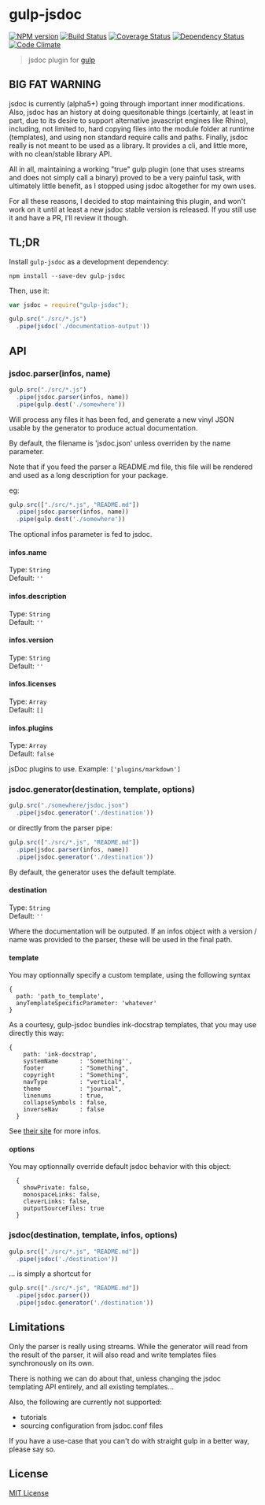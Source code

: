 # gulp-jsdoc
[![NPM version][npm-image]][npm-url] [![Build Status][travis-image]][travis-url]  [![Coverage Status][coveralls-image]][coveralls-url] [![Dependency Status][depstat-image]][depstat-url] [![Code Climate][codeclimate-image]][codeclimate-url]

> jsdoc plugin for [gulp](https://github.com/wearefractal/gulp)

BIG FAT WARNING
-------------

jsdoc is currently (alpha5+) going through important inner modifications.
Also, jsdoc has an history at doing quesitonable things (certainly, at least in part, due to its desire to support alternative javascript engines like Rhino), including, not limited to, hard copying files into the module folder at runtime (templates), and using non standard require calls and paths.
Finally, jsdoc really is not meant to be used as a library. It provides a cli, and little more, with no clean/stable library API.

All in all, maintaining a working "true" gulp plugin (one that uses streams and does not simply call a binary) proved to be a very painful task, with ultimately little benefit, as I stopped using jsdoc altogether for my own uses.

For all these reasons, I decided to stop maintaining this plugin, and won't work on it until at least a new jsdoc stable version is released.
If you still use it and have a PR, I'll review it though.

TL;DR
-------------

Install `gulp-jsdoc` as a development dependency:

```shell
npm install --save-dev gulp-jsdoc
```

Then, use it:

```javascript
var jsdoc = require("gulp-jsdoc");

gulp.src("./src/*.js")
  .pipe(jsdoc('./documentation-output'))
```

API
-------------

### jsdoc.parser(infos, name)

```javascript
gulp.src("./src/*.js")
  .pipe(jsdoc.parser(infos, name))
  .pipe(gulp.dest('./somewhere'))
```

Will process any files it has been fed, and generate a new vinyl JSON usable by the generator to produce actual documentation.

By default, the filename is 'jsdoc.json' unless overriden by the name parameter.

Note that if you feed the parser a README.md file, this file will be rendered and used as a long description for your package.

eg:

```javascript
gulp.src(["./src/*.js", "README.md"])
  .pipe(jsdoc.parser(infos, name))
  .pipe(gulp.dest('./somewhere'))
```

The optional infos parameter is fed to jsdoc.

#### infos.name
Type: `String`  
Default: `''`

#### infos.description
Type: `String`  
Default: `''`

#### infos.version
Type: `String`  
Default: `''`

#### infos.licenses
Type: `Array`  
Default: `[]`

#### infos.plugins
Type: `Array`  
Default: `false`

jsDoc plugins to use. Example: `['plugins/markdown']`


### jsdoc.generator(destination, template, options)

```javascript
gulp.src("./somewhere/jsdoc.json")
  .pipe(jsdoc.generator('./destination'))
```

or directly from the parser pipe:

```javascript
gulp.src(["./src/*.js", "README.md"])
  .pipe(jsdoc.parser(infos, name))
  .pipe(jsdoc.generator('./destination'))
```

By default, the generator uses the default template.

#### destination
Type: `String`  
Default: `''`

Where the documentation will be outputed.
If an infos object with a version / name was provided to the parser, these will be used in the final path.

#### template

You may optionnally specify a custom template, using the following syntax

```
{
  path: 'path_to_template',
  anyTemplateSpecificParameter: 'whatever'
}
```

As a courtesy, gulp-jsdoc bundles ink-docstrap templates, that you may use directly this way:

```
{
    path: 'ink-docstrap',
    systemName      : 'Something'',
    footer          : "Something",
    copyright       : "Something",
    navType         : "vertical",
    theme           : "journal",
    linenums        : true,
    collapseSymbols : false,
    inverseNav      : false
  }
```

See [their site](https://github.com/terryweiss/docstrap) for more infos.


#### options

You may optionnally override default jsdoc behavior with this object:

```
  {
    showPrivate: false,
    monospaceLinks: false,
    cleverLinks: false,
    outputSourceFiles: true
  }
 ```


### jsdoc(destination, template, infos, options)

```javascript
gulp.src(["./src/*.js", "README.md"])
  .pipe(jsdoc('./destination'))
```

... is simply a shortcut for

```javascript
gulp.src(["./src/*.js", "README.md"])
  .pipe(jsdoc.parser())
  .pipe(jsdoc.generator('./destination'))
```


Limitations
-------------

Only the parser is really using streams. While the generator will read from the result of the parser, it will also read and write templates files synchronously on its own.

There is nothing we can do about that, unless changing the jsdoc templating API entirely, and all existing templates...

Also, the following are currently not supported:

 * tutorials
 * sourcing configuration from jsdoc.conf files

If you have a use-case that you can't do with straight gulp in a better way, please say so.

License
-------------

[MIT License](http://en.wikipedia.org/wiki/MIT_License)

[npm-url]: https://npmjs.org/package/gulp-jsdoc
[npm-image]: https://badge.fury.io/js/gulp-jsdoc.png

[travis-url]: http://travis-ci.org/jsBoot/gulp-jsdoc
[travis-image]: https://secure.travis-ci.org/jsBoot/gulp-jsdoc.png?branch=master

[coveralls-url]: https://coveralls.io/r/jsBoot/gulp-jsdoc
[coveralls-image]: https://coveralls.io/repos/jsBoot/gulp-jsdoc/badge.png?branch=master

[depstat-url]: https://david-dm.org/jsBoot/gulp-jsdoc
[depstat-image]: https://david-dm.org/jsBoot/gulp-jsdoc.png

[codeclimate-url]: https://codeclimate.com/github/jsBoot/gulp-jsdoc
[codeclimate-image]: https://codeclimate.com/github/jsBoot/gulp-jsdoc.png
